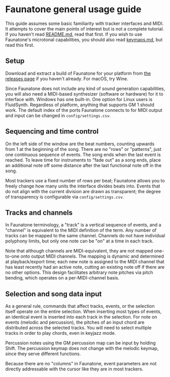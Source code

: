 # Faunatone general usage guide

This guide assumes some basic familiarity with tracker interfaces and MIDI. It
attempts to cover the main points of interest but is not a complete tutorial.
If you haven't read
[README.md](https://github.com/jangler/faunatone/blob/master/README.md), read
that first. If you wish to use Faunatone's microtonal capabilities, you should
also read 
[keymaps.md](https://github.com/jangler/faunatone/blob/master/docs/keymaps.md),
but read this first.

## Setup

Download and extract a build of Faunatone for your platform from
[the releases page](https://github.com/jangler/faunatone/releases) if you
haven't already. For macOS, try Wine.

Since Faunatone does not include any kind of sound generation capabilities, you
will also need a MIDI-based synthesizer (software or hardware) for it to
interface with. Windows has one built-in. One option for Linux users is
FluidSynth. Regardless of platform, anything that supports GM 1 should work.
The default index of the ports Faunatone connects to for MIDI output and input
can be changed in `config/settings.csv`.

## Sequencing and time control

On the left side of the window are the beat numbers, counting upwards from 1 at
the beginning of the song. There are no "rows" or "patterns", just one
continuous sequence of events. The song ends when the last event is reached. To
leave time for instruments to "fade out" as a song ends, place an additional
note off some distance after the last functional note off in the song.

Most trackers use a fixed number of rows per beat; Faunatone allows you to
freely change how many units the interface divides beats into. Events that do
not align with the current division are drawn as transparent; the degree of
transparency is configurable via `config/settings.csv`.

## Tracks and channels

In Faunatone terminology, a "track" is a vertical sequence of events, and a
"channel" is equivalent to the MIDI definition of the term. Any number of
tracks can be mapped to the same channel. Channels do not have individual
polyphony limits, but only one note can be "on" at a time in each track.

Note that although channels are MIDI-equivalent, they are not mapped one-to-one
onto output MIDI channels. The mapping is dynamic and determined at
playback/export time; each new note is assigned to the MIDI channel that has
least recently had an active note, cutting an existing note off if there are no
other options. This design facilitates arbitrary note pitches via pitch
bending, which operates on a per-MIDI-channel basis.

## Selection and song data input

As a general rule, commands that affect tracks, events, or the selection itself
operate on the entire selection. When inserting most types of events, an
identical event is inserted into each track in the selection. For note on
events (melodic and percussion), the pitches of an input chord are distributed
across the selected tracks. You will need to select multiple tracks in order to
play chords, even in keyjazz mode.

Percussion notes using the GM percussion map can be input by holding Shift. The
percussion keymap does not change with the melodic keymap, since they serve
different functions.

Because there are no "columns" in Faunatone, event parameters are not directly
addressable with the cursor like they are in most trackers.
